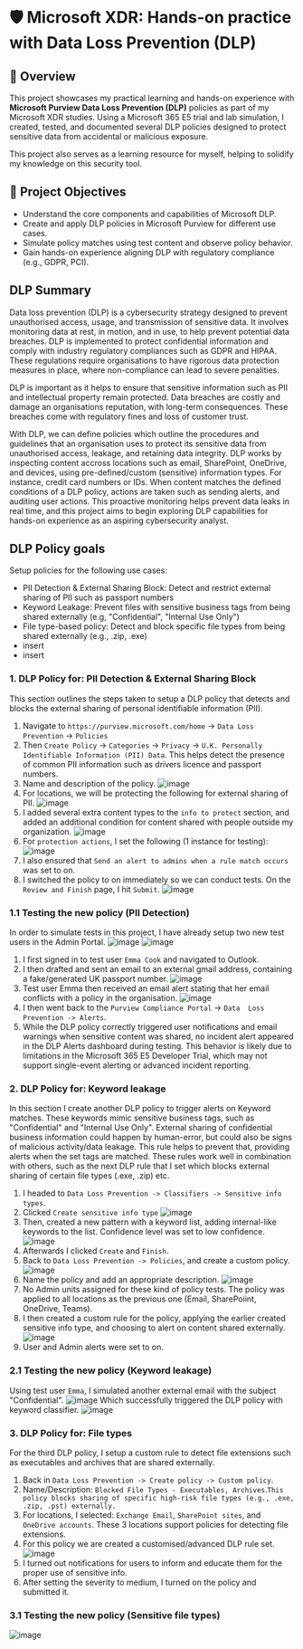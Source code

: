 # 🛡️ Microsoft XDR: Hands-on practice with Data Loss Prevention (DLP)

## 📘 Overview
This project showcases my practical learning and hands-on experience with **Microsoft Purview Data Loss Prevention (DLP)** policies as part of my Microsoft XDR studies. Using a Microsoft 365 E5 trial and lab simulation, I created, tested, and documented several DLP policies designed to protect sensitive data from accidental or malicious exposure.

This project also serves as a learning resource for myself, helping to solidify my knowledge on this security tool.

## 🎯 Project Objectives
- Understand the core components and capabilities of Microsoft DLP.
- Create and apply DLP policies in Microsoft Purview for different use cases.
- Simulate policy matches using test content and observe policy behavior.
- Gain hands-on experience aligning DLP with regulatory compliance (e.g., GDPR, PCI).

## DLP Summary
Data loss prevention (DLP) is a cybersecurity strategy designed to prevent unauthorised access, usage, and transmission of sensitive data. It involves monitoring data at rest, in motion, and in use, to help prevent potential data breaches. DLP is implemented to protect confidential information and comply with industry regulatory compliances such as GDPR and HIPAA. These regulations require organisations to have rigorous data protection measures in place, where non-compliance can lead to severe penalities. 

DLP is important as it helps to ensure that sensitive information such as PII and intellectual property remain protected. Data breaches are costly and damage an organisations reputation, with long-term consequences. These breaches come with regulatory fines and loss of customer trust.

With DLP, we can define policies which outline the procedures and guidelines that an organisation uses to protect its sensitive data from unauthorised access, leakage, and retaining data integrity. DLP works by inspecting content accross locations such as email, SharePoint, OneDrive, and devices, using pre-defined/custom (sensitive) information types. For instance, credit card numbers or IDs. When content matches the defined conditions of a DLP policy, actions are taken such as sending alerts, and auditing user actions. This proactive monitoring helps prevent data leaks in real time, and this project aims to begin exploring DLP capabilities for hands-on experience as an aspiring cybersecurity analyst.

## DLP Policy goals
Setup policies for the following use cases:
- PII Detection & External Sharing Block: Detect and restrict external sharing of PII such as passport numbers
- Keyword Leakage: Prevent files with sensitive business tags from being shared externally (e.g, "Confidential", "Internal Use Only")
- File type-based policy: Detect and block specific file types from being shared externally (e.g., .zip, .exe)
- insert
- insert

### 1. DLP Policy for: PII Detection & External Sharing Block
This section outlines the steps taken to setup a DLP policy that detects and blocks the external sharing of personal identifiable information (PII).

1. Navigate to `https://purview.microsoft.com/home` -> `Data Loss Prevention` -> `Policies`
2. Then `Create Policy` -> `Categories` -> `Privacy` -> `U.K. Personally Identifiable Information (PII) Data`. This helps detect the presence of common PII information such as drivers licence and passport numbers.
3. Name and description of the policy.
![image](https://github.com/user-attachments/assets/654cb64f-44a6-4972-8996-394e4e2be31c)
4. For locations, we will be protecting the following for external sharing of PII.
![image](https://github.com/user-attachments/assets/c01c9ead-6aac-4461-b5ba-fe41290b677d)
5. I added several extra content types to the `info to protect` section, and added an additional condition for content shared with people outside my organization. 
![image](https://github.com/user-attachments/assets/251af404-d0e8-4731-a7a0-cf6fa32d88dc)
6. For `protection actions`, I set the following (1 instance for testing):
![image](https://github.com/user-attachments/assets/3c40c2a9-0218-4be5-bdd2-4b992d038d3e)
7. I also ensured that `Send an alert to admins when a rule match occurs` was set to on.
8. I switched the policy to on immediately so we can conduct tests. On the `Review and Finish` page, I hit `Submit`. 
![image](https://github.com/user-attachments/assets/77146853-ee00-4e25-a6a6-363dc0789b55)

### 1.1 Testing the new policy (PII Detection)
In order to simulate tests in this project, I have already setup two new test users in the Admin Portal.
![image](https://github.com/user-attachments/assets/e6e1f50b-2d0d-47c2-93ed-89b839431dbe)
![image](https://github.com/user-attachments/assets/2b88f785-a8f0-4e28-ac5b-f17e025a7350)

1. I first signed in to test user `Emma Cook` and navigated to Outlook.
2. I then drafted and sent an email to an external gmail address, containing a fake/generated UK passport number.
![image](https://github.com/user-attachments/assets/0e52641f-1b0d-470b-a600-64e00c2c68e3)
3. Test user Emma then received an email alert stating that her email conflicts with a policy in the organisation.
![image](https://github.com/user-attachments/assets/87114b4d-363d-4561-a2ea-bae8b1c02319)
4. I then went back to the `Purview Compliance Portal` -> `Data  Loss Prevention -> Alerts`.
5. While the DLP policy correctly triggered user notifications and email warnings when sensitive content was shared, no incident alert appeared in the DLP Alerts dashboard during testing. This behavior is likely due to limitations in the Microsoft 365 E5 Developer Trial, which may not support single-event alerting or advanced incident reporting.

### 2. DLP Policy for: Keyword leakage
In this section I create another DLP policy to trigger alerts on Keyword matches. These keywords mimic sensitive business tags, such as "Confidential" and "Internal Use Only". External sharing of confidential business information could happen by human-error, but could also be signs of malicious activity/data leakage. This rule helps to prevent that, providing alerts when the set tags are matched. These rules work well in combination with others, such as the next DLP rule that I set which blocks external sharing of certain file types (.exe, .zip) etc.

1. I headed to `Data Loss Prevention -> Classifiers -> Sensitive info types`.
2. Clicked `Create sensitive info type`
![image](https://github.com/user-attachments/assets/7459d569-a217-4648-9d86-f4d50258182b)
3. Then, created a new pattern with a keyword list, adding internal-like keywords to the list. Confidence level was set to low confidence.
![image](https://github.com/user-attachments/assets/063f6eeb-b565-4443-9bd4-64a60c5961c2)
4. Afterwards I clicked `Create` and `Finish`. 
5. Back to `Data Loss Prevention -> Policies`, and create a custom policy.
![image](https://github.com/user-attachments/assets/36c93455-3c24-4005-b789-bf64639f4e68)
6. Name the policy and add an appropriate description.
![image](https://github.com/user-attachments/assets/3acd0356-b593-4e6e-b690-b5c2a7d36326)
7. No Admin units assigned for these kind of policy tests. The policy was applied to all locations as the previous one (Email, SharePoiint, OneDrive, Teams).
8. I then created a custom rule for the policy, applying the earlier created sensitive info type, and choosing to alert on content shared externally.
![image](https://github.com/user-attachments/assets/858b36c2-b2bd-4683-9d42-655e209c2713)
9. User and Admin alerts were set to on.

### 2.1 Testing the new policy (Keyword leakage)
Using test user `Emma`, I simulated another external email with the subject "Confidential".
![image](https://github.com/user-attachments/assets/ddd45d52-3b9c-4fb4-941f-b70fe193c033)
Which successfully triggered the DLP policy with keyword classifier.
![image](https://github.com/user-attachments/assets/6a991b51-569f-4d6c-b315-959d500bd03e)

### 3. DLP Policy for: File types
For the third DLP policy, I setup a custom rule to detect file extensions such as executables and archives that are shared externally. 

1. Back in `Data Loss Prevention -> Create policy -> Custom policy`.
2. Name/Description: `Blocked File Types - Executables, Archives`.`This policy blocks sharing of specific high-risk file types (e.g., .exe, .zip, .pst) externally.`
3. For locations, I selected: `Exchange Email`, `SharePoint sites`, and `OneDrive accounts`. These 3 locations support policies for detecting file extensions.
4. For this policy we are created a customised/advanced DLP rule set.
![image](https://github.com/user-attachments/assets/d737fbbd-f6da-4a1f-b3fd-5effbcf36e3c)
5. I turned out notifications for users to inform and educate them for the proper use of sensitive info.
6. After setting the severity to medium, I turned on the policy and submitted it.

### 3.1 Testing the new policy (Sensitive file types)

![image](https://github.com/user-attachments/assets/ae49b664-7b84-4c4b-986d-48d4c67788ce)

